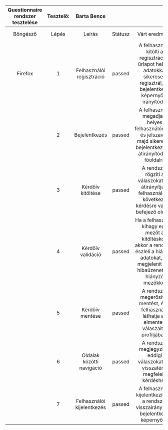 ﻿| Questionnaire rendszer tesztelése | Tesztelő: | Barta Bence  |  |  |  |  |  |
|:---:|:---:|:---:|:---:|:---:|:---:|:---:|:---:|
| Böngésző | Lépés | Leírás | Státusz | Várt eredmény | Kapott eredmény |  |  |
| Firefox | 1 | Felhasználói regisztráció | passed | A felhasználó kitölti a regisztrációs űrlapot helyes adatokkal sikeresen regisztrál, és bejelentkező képernyőre irányítódik | A felhasználó kitölti a regisztrációs űrlapot helyes adatokkal sikeresen regisztrál, és bejelentkező képernyőre irányítódik |  |  |
|  | 2 | Bejelentkezés | passed | A felhasználó megadja a helyes felhasználónevét és jelszavát, majd sikeresen bejelentkezik és átirányítódik a főoldalra | A felhasználó megadja a helyes felhasználónevét és jelszavát, majd sikeresen bejelentkezik és átirányítódik a főoldalra |  |  |
| | 3 | Kérdőív kitöltése | passed | A rendszer rögzíti a válaszokat, és átirányítja a felhasználót a következő kérdésre vagy a befejező oldalra | A rendszer rögzíti a válaszokat, és átirányítja a felhasználót a következő kérdésre vagy a befejező oldalra |  |  |
| | 4 | Kérdőív validáció | passed | Ha a felhasználó kihagy egy mezőt a kitöltéskor, akkor a rendszer észleli a hiányzó adatokat, és megjelenít egy hibaüzenetet a hiányzó mezőkkel | Ha a felhasználó kihagy egy mezőt a kitöltéskor, akkor a rendszer észleli a hiányzó adatokat, és megjelenít egy hibaüzenetet a hiányzó mezőkkel |  |  |
|  | 5 | Kérdőív mentése | passed | A rendszer megerősíti a mentést, és a felhasználó láthatja az elmentett válaszait a profiljában. | A rendszer megerősíti a mentést, és a felhasználó láthatja az elmentett válaszait a profiljában |  |  |
|  | 6 | Oldalak közötti navigáció | passed | A rendszer megjegyzi az eddigi válaszokat, és visszatér a megfelelő kérdéshez | A rendszer megjegyzi az eddigi válaszokat, és visszatér a megfelelő kérdéshez |  |  |
|  | 7 | Felhasználói kijelentkezés | passed | A felhasználó kijelentkezik, és a rendszer visszairányítja a bejelentkező képernyőre. | A felhasználó kijelentkezik, és a rendszer visszairányítja a bejelentkező képernyőre. |  |  |
